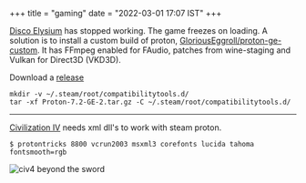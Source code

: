 +++
title = "gaming"
date = "2022-03-01 17:07 IST"
+++

[Disco Elysium](https://en.wikipedia.org/wiki/Disco_Elysium) has stopped working. The game freezes on loading. A solution is to install a custom build of proton, [GloriousEggroll/proton-ge-custom](https://github.com/GloriousEggroll/proton-ge-custom). It has FFmpeg enabled for FAudio, patches from wine-staging and Vulkan for Direct3D (VKD3D). 

Download a [release](https://github.com/GloriousEggroll/proton-ge-custom/releases)

``` shell
mkdir -v ~/.steam/root/compatibilitytools.d/
tar -xf Proton-7.2-GE-2.tar.gz -C ~/.steam/root/compatibilitytools.d/
```
---
[Civilization IV](https://www.civfanatics.com/civ4/info-center/) needs xml dll's to work with steam proton.

```
$ protontricks 8800 vcrun2003 msxml3 corefonts lucida tahoma fontsmooth=rgb
```

![civ4 beyond the sword](/images/civ4_fixed.jpg "civ4 fixed in proton")

